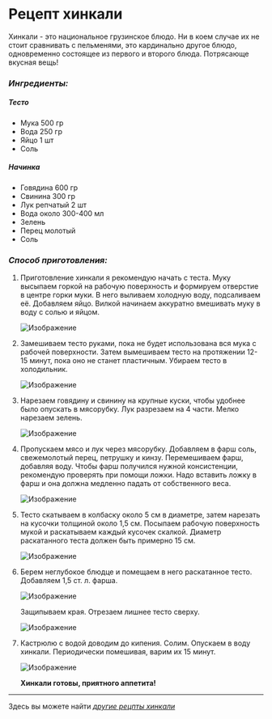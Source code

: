 # Рецепт хинкали
Хинкали - это национальное грузинское блюдо. Ни в коем случае их не стоит сравнивать с пельменями, это кардинально другое блюдо, одновременно состоящее из первого и второго блюда. Потрясающе вкусная вещь!

### ___Ингредиенты:___

##### Тесто
+ Мука 500 гр
+ Вода 250 гр
+ Яйцо 1 шт
+ Соль
##### Начинка
+ Говядина 600 гр
+ Свинина 300 гр
+ Лук репчатый 2 шт
+ Вода около 300-400 мл
+ Зелень
+ Перец молотый
+ Соль

### ___Способ приготовления:___

1. Приготовление хинкали я рекомендую начать с теста. Муку высыпаем горкой на рабочую поверхность и формируем отверстие в центре горки муки. В него выливаем холодную воду, подсаливаем её. Добавляем яйцо. Вилкой начинаем аккуратно вмешивать муку в воду с солью и яйцом.
	
    ![Изображение](https://img1.russianfood.com/dycontent/images_upl/253/sm_252330.jpg "Соединяем ингредиенты")
    
2. Замешиваем тесто руками, пока не будет использована вся мука с рабочей поверхности. Затем вымешиваем тесто на протяжении 12-15 минут, пока оно не станет пластичным. Убираем тесто в холодильник.
	
    ![Изображение](https://img1.russianfood.com/dycontent/images_upl/253/sm_252331.jpg "Замес теста")
    
3. Нарезаем говядину и свинину на крупные куски, чтобы удобнее было опускать в мясорубку. Лук разрезаем на 4 части. Мелко нарезаем зелень.

	![Изображение](https://img1.russianfood.com/dycontent/images_upl/253/sm_252332.jpg "Подготовка ингредиентов для начинки")
    
4. Пропускаем мясо и лук через мясорубку. Добавляем в фарш соль, свежемолотый перец, петрушку и кинзу. Перемешиваем фарш, добавляя воду. Чтобы фарш получился нужной консистенции, рекомендую проверять при помощи ложки. Надо вставить ложку в фарш и она должна медленно падать от собственного веса.
	
    ![Изображение](https://img1.russianfood.com/dycontent/images_upl/253/sm_252333.jpg "Начинка готова")
    
5. Тесто скатываем в колбаску около 5 см в диаметре, затем нарезать на кусочки толщиной около 1,5 см. Посыпаем рабочую поверхность мукой и раскатываем каждый кусочек скалкой. Диаметр раскатанного теста должен быть примерно 15 см.

	![Изображение](https://img1.russianfood.com/dycontent/images_upl/253/sm_252334.jpg "Раскатываем тесто")
    
6. Берем неглубокое блюдце и помещаем в него раскатанное тесто. Добавляем 1,5 ст. л. фарша.

	![Изображение](https://img1.russianfood.com/dycontent/images_upl/253/sm_252383.jpg "Приступаем к лепке")
    
	Защипываем края. Отрезаем лишнее тесто сверху.
    
    ![Изображение](https://img1.russianfood.com/dycontent/images_upl/253/sm_252335.jpg "Защипываем края")
    
7. Кастрюлю с водой доводим до кипения. Солим. Опускаем в воду хинкали. Периодически помешивая, варим их 15 минут.

	![Изображение](https://img1.russianfood.com/dycontent/images_upl/253/sm_252336.jpg "Варим хинкали")
    
    __Хинкали готовы, приятного аппетита!__
________
Здесь вы можете найти _[другие рецпты хинкали](https://www.russianfood.com/search/content/?kw=%F5%E8%ED%EA%E0%EB%E8)_